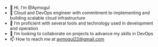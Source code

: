- 👋 Hi, I’m @Aymogul
- 👀 Cloud and DevOps engineer with commitment to implementing and building scalable cloud infrastructure 
- 🌱 I’m proficient with several tools and technology used in development and operation 
- 💞️ I’m looking to collaborate on projects to advance my skills in DevOps
- 📫 How to reach me at aymogul22@gmail.com

<!---
Aymogul/Aymogul is a ✨ special ✨ repository because its `README.md` (this file) appears on your GitHub profile.
You can click the Preview link to take a look at your changes.
--->
